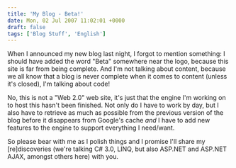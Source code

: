 ```yaml
---
title: 'My Blog - Beta!'
date: Mon, 02 Jul 2007 11:02:01 +0000
draft: false
tags: ['Blog Stuff', 'English']
---
```


When I announced my new blog last night, I forgot to mention something: I should have added the word "Beta" somewhere near the logo, because this site is far from being complete. And I'm not talking about content, because we all know that a blog is never complete when it comes to content (unless it's closed), I'm talking about code!

No, this is not a "Web 2.0" web site, it's just that the engine I'm working on to host this hasn't been finished. Not only do I have to work by day, but I also have to retrieve as much as possible from the previous version of the blog before it disappears from Google's cache _and_ I have to add new features to the engine to support everything I need/want.

So please bear with me as I polish things and I promise I'll share my \[re\]discoveries (we're talking C# 3.0, LINQ, but also ASP.NET and ASP.NET AJAX, amongst others here) with you.